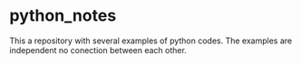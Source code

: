 # python_notes
This a repository with several examples of python codes. The examples are independent no conection between each other. 
